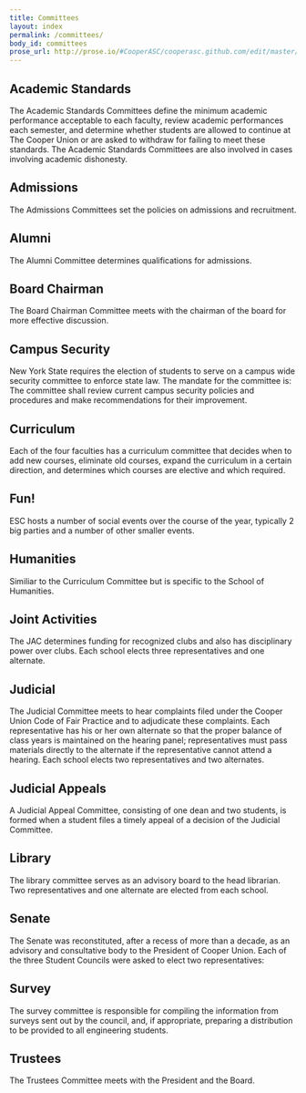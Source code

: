 ```yaml
---
title: Committees
layout: index
permalink: /committees/
body_id: committees
prose_url: http://prose.io/#CooperASC/cooperasc.github.com/edit/master/committees.md
---
```

## Academic Standards

The Academic Standards Committees define the minimum academic performance acceptable to each faculty, review academic performances each semester, and determine whether students are allowed to continue at The Cooper Union or are asked to withdraw for failing to meet these standards. The Academic Standards Committees are also involved in cases involving academic dishonesty.

## Admissions

The Admissions Committees set the policies on admissions and recruitment.

## Alumni

The Alumni Committee determines qualifications for admissions.

## Board Chairman

The Board Chairman Committee meets with the chairman of the board for more effective discussion.

## Campus Security

New York State requires the election of students to serve on a campus wide security committee to enforce state law. The mandate for the committee is: The committee shall review current campus security policies and procedures and make recommendations for their improvement.

## Curriculum

Each of the four faculties has a curriculum committee that decides when to add new courses, eliminate old courses, expand the curriculum in a certain direction, and determines which courses are elective and which required.

## Fun!

ESC hosts a number of social events over the course of the year, typically 2 big parties and a number of other smaller events.


## Humanities

Similiar to the Curriculum Committee but is specific to the School of Humanities.

## Joint Activities

The JAC determines funding for recognized clubs and also has disciplinary power over clubs. Each school elects three representatives and one alternate.

## Judicial

The Judicial Committee meets to hear complaints filed under the Cooper Union Code of Fair Practice and to adjudicate these complaints. Each representative has his or her own alternate so that the proper balance of class years is maintained on the hearing panel; representatives must pass materials directly to the alternate if the representative cannot attend a hearing. Each school elects two representatives and two alternates.

## Judicial Appeals

A Judicial Appeal Committee, consisting of one dean and two students, is formed when a student files a timely appeal of a decision of the Judicial Committee.

## Library

The library committee serves as an advisory board to the head librarian. Two representatives and one alternate are elected from each school.

## Senate

The Senate was reconstituted, after a recess of more than a decade, as an advisory and consultative body to the President of Cooper Union. Each of the three Student Councils were asked to elect two representatives:

## Survey

The survey committee is responsible for compiling the information from surveys sent out by the council, and, if appropriate, preparing a distribution to be provided to all engineering students.

## Trustees

The Trustees Committee meets with the President and the Board.